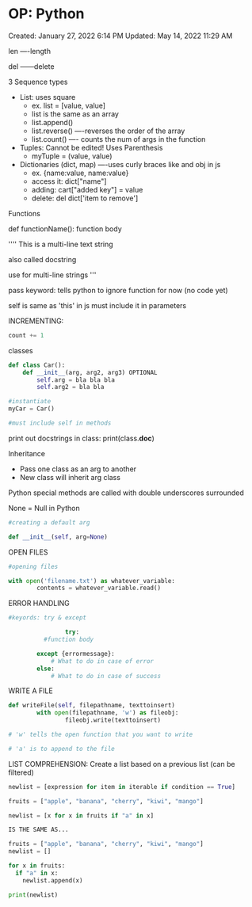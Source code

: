 # OP: Python

Created: January 27, 2022 6:14 PM
Updated: May 14, 2022 11:29 AM

len —-length

del ——delete

3 Sequence types

- List: uses square
  - ex. list = [value, value]
  - list is the same as an array
  - list.append()
  - list.reverse() —-reverses the order of the array
  - list.count() —- counts the num of args in the function
- Tuples: Cannot be edited! Uses Parenthesis
  - myTuple = (value, value)
- Dictionaries (dict, map) —-uses curly braces like and obj in js
  - ex. {name:value, name:value}
  - access it: dict["name"]
  - adding: cart["added key"] = value
  - delete: del dict['item to remove']

Functions

def functionName():
function body

''''
This is a
multi-line
text string

also called docstring

use for multi-line strings
'''

pass keyword: tells python to ignore function for now (no code yet)

self is same as 'this' in js
must include it in parameters

INCREMENTING:

```python
count += 1
```

classes

```python
def class Car():
	def __init__(arg, arg2, arg3) OPTIONAL
		self.arg = bla bla bla
		self.arg2 = bla bla

#instantiate
myCar = Car()

#must include self in methods

```

print out docstrings in class: print(class.**doc**)

Inheritance

- Pass one class as an arg to another
- New class will inherit arg class

Python special methods are called with double underscores surrounded

None = Null in Python

```python
#creating a default arg

def __init__(self, arg=None)
```

OPEN FILES

```python
#opening files

with open('filename.txt') as whatever_variable:
		contents = whatever_variable.read()
```

ERROR HANDLING

```python
#keyords: try & except

				try:
          #function body

        except {errormessage}:
            # What to do in case of error
        else:
            # What to do in case of success
```

WRITE A FILE

```python
def writeFile(self, filepathname, texttoinsert)
		with open(filepathname, 'w') as fileobj:
				fileobj.write(texttoinsert)

# 'w' tells the open function that you want to write

# 'a' is to append to the file
```

LIST COMPREHENSION: Create a list based on a previous list (can be filtered)

```python
newlist = [expression for item in iterable if condition == True]

fruits = ["apple", "banana", "cherry", "kiwi", "mango"]

newlist = [x for x in fruits if "a" in x]

IS THE SAME AS...

fruits = ["apple", "banana", "cherry", "kiwi", "mango"]
newlist = []

for x in fruits:
  if "a" in x:
    newlist.append(x)

print(newlist)
```
